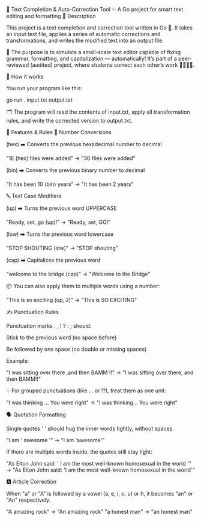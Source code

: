 🧠 Text Completion & Auto-Correction Tool
✨ A Go project for smart text editing and formatting
📖 Description

This project is a text completion and correction tool written in Go 🐹.
It takes an input text file, applies a series of automatic corrections and transformations, and writes the modified text into an output file.

🔧 The purpose is to simulate a small-scale text editor capable of fixing grammar, formatting, and capitalization — automatically!
It’s part of a peer-reviewed (audited) project, where students correct each other’s work 👩‍💻👨‍💻.

🚀 How it works

You run your program like this:

go run . input.txt output.txt


🗂️ The program will read the contents of input.txt, apply all transformation rules, and write the corrected version to output.txt.

🧩 Features & Rules
🔢 Number Conversions

(hex) ➡️ Converts the previous hexadecimal number to decimal

"1E (hex) files were added" → "30 files were added"

(bin) ➡️ Converts the previous binary number to decimal

"It has been 10 (bin) years" → "It has been 2 years"

🔤 Text Case Modifiers

(up) ➡️ Turns the previous word UPPERCASE

"Ready, set, go (up)!" → "Ready, set, GO!"

(low) ➡️ Turns the previous word lowercase

"STOP SHOUTING (low)" → "STOP shouting"

(cap) ➡️ Capitalizes the previous word

"welcome to the bridge (cap)" → "Welcome to the Bridge"

📦 You can also apply them to multiple words using a number:

"This is so exciting (up, 2)" → "This is SO EXCITING"

✍️ Punctuation Rules

Punctuation marks . , ! ? : ; should:

Stick to the previous word (no space before)

Be followed by one space (no double or missing spaces)

Example:

"I was sitting over there ,and then BAMM !!" → "I was sitting over there, and then BAMM!!"

💡 For grouped punctuations (like ... or !?), treat them as one unit:

"I was thinking ... You were right" → "I was thinking... You were right"

🗣️ Quotation Formatting

Single quotes ' ' should hug the inner words tightly, without spaces.

"I am ' awesome '" → "I am 'awesome'"

If there are multiple words inside, the quotes still stay tight:

"As Elton John said: ' I am the most well-known homosexual in the world '"
→ "As Elton John said: 'I am the most well-known homosexual in the world'"

🅰️ Article Correction

When "a" or "A" is followed by a vowel (a, e, i, o, u) or h, it becomes "an" or "An" respectively.

"A amazing rock" → "An amazing rock"
"a honest man" → "an honest man"
